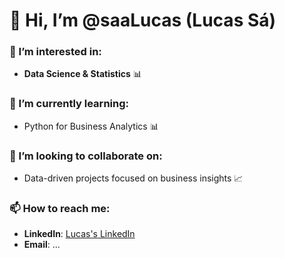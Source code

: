 # 👋 Hi, I’m @saaLucas (Lucas Sá)

### 👀 I’m interested in:
- **Data Science & Statistics** 📊

### 🌱 I’m currently learning:
- Python for Business Analytics 📊

### 💞️ I’m looking to collaborate on:
- Data-driven projects focused on business insights 📈

### 📫 How to reach me:
- **LinkedIn**: [Lucas's LinkedIn](https://linkedin.com/in/saalucas7)
- **Email**: ...

